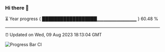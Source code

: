 ### Hi there 👋

⏳ Year progress { ██████████████████▁▁▁▁▁▁▁▁▁▁▁▁ } 60.48 %

---

⏰ Updated on Wed, 09 Aug 2023 18:13:04 GMT

![Progress Bar CI](https://github.com/liununu/liununu/workflows/Progress%20Bar%20CI/badge.svg)
